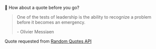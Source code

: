 📣 How about a quote before you go?

> One of the tests of leadership is the ability to recognize a problem before it becomes an emergency.
>
> <p>- Olivier Messiaen</p>

Quote requested from [Random Quotes API](https://github.com/lukePeavey/quotable)
